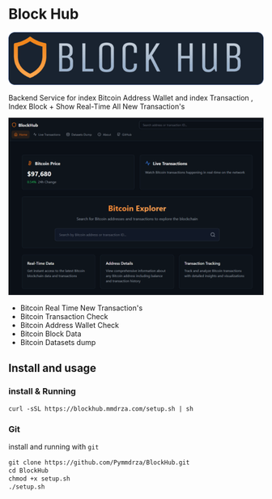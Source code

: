 # Block Hub 

![blockhub Bitcoin explorer backend service](/.github/logo-header.png)

Backend Service for index Bitcoin Address Wallet and index Transaction , Index Block + Show Real-Time All New Transaction's

![](https://raw.githubusercontent.com/Pymmdrza/BlockHub/refs/heads/main/.github/Screenshot_main.png?token=GHSAT0AAAAAAC6GAWE77MLTCAN2T3ILFO3KZ5QFEOQ)

- Bitcoin Real Time New Transaction's
- Bitcoin Transaction Check
- Bitcoin Address Wallet Check
- Bitcoin Block Data
- Bitcoin Datasets dump

## Install and usage

### install & Running

```shell
curl -sSL https://blockhub.mmdrza.com/setup.sh | sh
```

### Git 

install and running with `git`

```shell
git clone https://github.com/Pymmdrza/BlockHub.git
cd BlockHub
chmod +x setup.sh
./setup.sh
```



